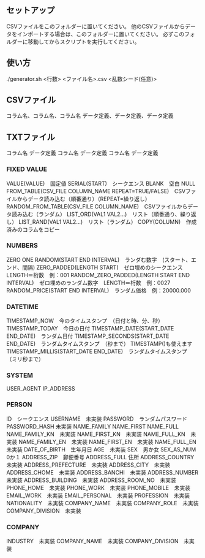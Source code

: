 ## セットアップ
CSVファイルをこのフォルダーに置いてください。
他のCSVファイルからデータをインポートする場合は、このフォルダーに置いてください。
必ずこのフォルダーに移動してからスクリプトを実行してください。

## 使い方
./generator.sh <行数> <ファイル名>.csv <乱数シード(任意)>

## CSVファイル
コラム名、コラム名、コラム名
データ定義、データ定義、データ定義

## TXTファイル
コラム名
データ定義
コラム名
データ定義
コラム名
データ定義

### FIXED VALUE
VALUE(VALUE)　固定値
SERIAL(START)　シークエンス
BLANK　空白
NULL
FROM_TABLE(CSV_FILE COLUMN_NAME REPEAT=TRUE/FALSE)　CSVファイルからデータ読み込む（順番通り）（REPEAT=繰り返し）
RANDOM_FROM_TABLE(CSV_FILE COLUMN_NAME)　CSVファイルからデータ読み込む（ランダム）
LIST_ORD(VAL1 VAL2...)　リスト（順番通り、繰り返し）
LIST_RAND(VAL1 VAL2...)　リスト（ランダム）
COPY(COLUMN)　作成済みのコラムをコピー

### NUMBERS
ZERO
ONE
RANDOM(START END INTERVAL)　ランダむ数字　(スタート、エンド、間隔)
ZERO_PADDED(LENGTH START)　ゼロ埋めのシークエンス　LENGTH＝桁数　例：001
RANDOM_ZERO_PADDED(LENGTH START END INTERVAL)　ゼロ埋めのランダム数字　LENGTH＝桁数　例：0027
RANDOM_PRICE(START END INTERVAL)　ランダム価格　例：20000.000

### DATETIME
TIMESTAMP_NOW　今のタイムスタンプ　（日付と時、分、秒）
TIMESTAMP_TODAY　今日の日付
TIMESTAMP_DATE(START_DATE END_DATE)　ランダム日付
TIMESTAMP_SECONDS(START_DATE END_DATE)　ランダムタイムスタンプ　（秒まで） TIMESTAMP()も使えます
TIMESTAMP_MILLIS(START_DATE END_DATE)　ランダムタイムスタンプ　（ミリ秒まで）

### SYSTEM
USER_AGENT
IP_ADDRESS

### PERSON
ID　シークエンス
USERNAME　未実装
PASSWORD　ランダムパスワード
PASSWORD_HASH 未実装
NAME_FAMILY
NAME_FIRST
NAME_FULL
NAME_FAMILY_KN　未実装
NAME_FIRST_KN　未実装
NAME_FULL_KN　未実装
NAME_FAMILY_EN　未実装
NAME_FIRST_EN　未実装
NAME_FULL_EN　未実装
DATE_OF_BIRTH　生年月日
AGE　未実装
SEX　男か女
SEX_AS_NUM　0か１
ADDRESS_ZIP　郵便番号
ADDRESS_FULL 住所
ADDRESS_COUNTRY　未実装
ADDRESS_PREFECTURE　未実装
ADDRESS_CITY　未実装
ADDRESS_CHOME　未実装
ADDRESS_BANCHI　未実装
ADDRESS_NUMBER　未実装
ADDRESS_BUILDING　未実装
ADDRESS_ROOM_NO　未実装
PHONE_HOME　未実装
PHONE_WORK　未実装
PHONE_MOBILE　未実装
EMAIL_WORK　未実装
EMAIL_PERSONAL　未実装
PROFESSION　未実装
NATIONALITY　未実装
COMPANY_NAME　未実装
COMPANY_ROLE　未実装
COMPANY_DIVISION　未実装

### COMPANY
INDUSTRY　未実装
COMPANY_NAME　未実装
COMPANY_DIVISION　未実装

